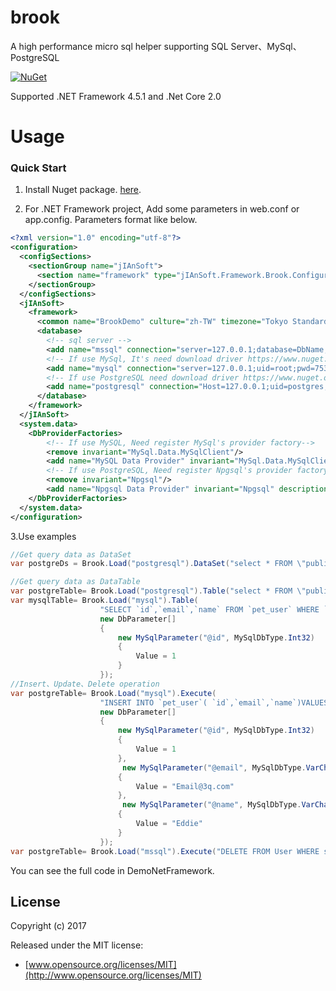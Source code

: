 # brook
A high performance micro sql helper supporting SQL Server、MySql、PostgreSQL

[![NuGet](https://img.shields.io/nuget/v/jIAnSoft.Brook.svg?label=nuget&style=flat-square)](https://www.nuget.org/packages/jIAnSoft.Brook/)

Supported .NET Framework 4.5.1 and .Net Core 2.0

Usage
================

### Quick Start
1. Install Nuget package. [here](https://www.nuget.org/packages/jIAnSoft.Brook/).

2. For .NET Framework project, Add some parameters in web.conf or app.config.
Parameters format like below.
``` xml
<?xml version="1.0" encoding="utf-8"?>
<configuration>
  <configSections>
    <sectionGroup name="jIAnSoft">
      <section name="framework" type="jIAnSoft.Framework.Brook.Configuration.Section, Brook"/>
    </sectionGroup>
  </configSections>
  <jIAnSoft>
    <framework>
      <common name="BrookDemo" culture="zh-TW" timezone="Tokyo Standard Time"/>
      <database>
        <!-- sql server -->
        <add name="mssql" connection="server=127.0.0.1;database=DbName;uid=sa;pwd=7533967" providerName="System.Data.SqlClient"/>
        <!-- If use MySql, It's need download driver https://www.nuget.org/packages/MySql.Data/6.9.9 -->
        <add name="mysql" connection="server=127.0.0.1;uid=root;pwd=7533967;database=DbName" providerName="MySql.Data.MySqlClient"/>
        <!-- If use PostgreSQL need download driver https://www.nuget.org/packages/Npgsql/-->
        <add name="postgresql" connection="Host=127.0.0.1;uid=postgres;pwd=7533967;database=DbName" providerName="Npgsql"/>
      </database>
    </framework>
  </jIAnSoft>
  <system.data>
    <DbProviderFactories>
        <!-- If use MySQL, Need register MySql's provider factory-->
        <remove invariant="MySql.Data.MySqlClient"/>     
        <add name="MySQL Data Provider" invariant="MySql.Data.MySqlClient" description=".Net Framework Data Provider for MySQL" type="MySql.Data.MySqlClient.MySqlClientFactory, MySql.Data, Version=6.9.9.0, Culture=neutral, PublicKeyToken=c5687fc88969c44d"/>
        <!-- If use PostgreSQL, Need register Npgsql's provider factory -->
        <remove invariant="Npgsql"/>
        <add name="Npgsql Data Provider" invariant="Npgsql" description="Data Provider for PostgreSQL" type="Npgsql.NpgsqlFactory, Npgsql" />
    </DbProviderFactories>
  </system.data>  
</configuration>

```
3.Use examples
``` csharp
//Get query data as DataSet
var postgreDs = Brook.Load("postgresql").DataSet("select * FROM \"public\".\"User\";select * FROM \"public\".\"User\";");

//Get query data as DataTable
var postgreTable= Brook.Load("postgresql").Table("select * FROM \"public\".\"User\"");
var mysqlTable= Brook.Load("mysql").Table(
                    "SELECT `id`,`email`,`name` FROM `pet_user` WHERE `id` = @id",
                    new DbParameter[]
                    {
                        new MySqlParameter("@id", MySqlDbType.Int32)
                        {
                            Value = 1
                        }
                    });
//Insert、Update、Delete operation 
var postgreTable= Brook.Load("mysql").Execute(
                    "INSERT INTO `pet_user`( `id`,`email`,`name`)VALUES(@id,@email,@name);"
                    new DbParameter[]
                    {
                        new MySqlParameter("@id", MySqlDbType.Int32)
                        {
                            Value = 1
                        },
                         new MySqlParameter("@email", MySqlDbType.VarChar)
                        {
                            Value = "Email@3q.com"
                        },
                         new MySqlParameter("@name", MySqlDbType.VarChar)
                        {
                            Value = "Eddie"
                        }
                    });
var postgreTable= Brook.Load("mssql").Execute("DELETE FROM User WHERE ststus = 0");
```
You can see the full code in DemoNetFramework.

## License

Copyright (c) 2017

Released under the MIT license:

- [www.opensource.org/licenses/MIT](http://www.opensource.org/licenses/MIT)